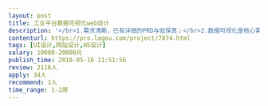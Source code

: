 ```yaml
---                
layout: post       
title: 工业平台数据可视化web设计           
description: '</br>1.需求清晰，已有详细的PRD与低保真；</br>2.数据可视化是核心需求；</br>3.web界面动态呈现的设计；</br>4.系统web的UI设计。</br>'     
contenturl: https://pro.lagou.com/project/7874.html      
tags: [UI设计,网站设计,H5设计]            
salary: 10000-20000元          
publish_time: 2018-05-16 11:51:56         
review: 2116人                   
apply: 34人                   
recommend: 1人                   
time_range: 1-2周              
---                 
```

